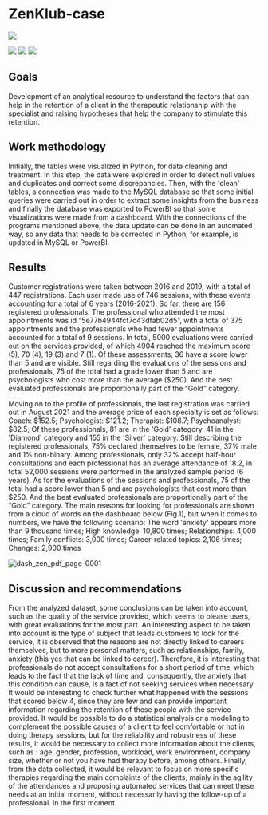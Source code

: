 # ZenKlub-case

<img src="https://user-images.githubusercontent.com/101371267/178294264-8e3b32e8-6383-4ce8-9ea5-e7bd431c521a.png" />

<img src ="https://img.shields.io/badge/Python-FFD43B?style=for-the-badge&logo=python&logoColor=blue" /> <img src="https://img.shields.io/badge/mysql-%2300f.svg?style=for-the-badge&logo=mysql&logoColor=white" /> <img src="https://img.shields.io/badge/PowerBI-F2C811?style=for-the-badge&logo=Power%20BI&logoColor=white" />

## Goals
Development of an analytical resource to understand the factors that can help in the retention of a client in the therapeutic relationship with the specialist and raising hypotheses that help the company to stimulate this retention.

## Work methodology
Initially, the tables were visualized in Python, for data cleaning and treatment. In this step, the data were explored in order to detect null values ​​and duplicates and correct some discrepancies.
Then, with the 'clean' tables, a connection was made to the MySQL database so that some initial queries were carried out in order to extract some insights from the business and finally the database was exported to PowerBI so that some visualizations were made from a dashboard.
With the connections of the programs mentioned above, the data update can be done in an automated way, so any data that needs to be corrected in Python, for example, is updated in MySQL or PowerBI.

## Results
Customer registrations were taken between 2016 and 2019, with a total of 447 registrations. Each user made use of 746 sessions, with these events accounting for a total of 6 years (2016-2021).
So far, there are 156 registered professionals. The professional who attended the most appointments was id “5e77b4944fcf7c43dfab02d5”, with a total of 375 appointments and the professionals who had fewer appointments accounted for a total of 9 sessions.
In total, 5000 evaluations were carried out on the services provided, of which 4904 reached the maximum score (5), 70 (4), 19 (3) and 7 (1). Of these assessments, 36 have a score lower than 5 and are visible.
Still regarding the evaluations of the sessions and professionals, 75 of the total had a grade lower than 5 and are psychologists who cost more than the average ($250). And the best evaluated professionals are proportionally part of the “Gold” category.

Moving on to the profile of professionals, the last registration was carried out in August 2021 and the average price of each specialty is set as follows:
Coach: $152.5;
Psychologist: $121.2;
Therapist: $108.7;
Psychoanalyst: $82.5;
Of these professionals, 81 are in the 'Gold' category, 41 in the 'Diamond' category and 155 in the 'Silver' category.
Still describing the registered professionals, 75% declared themselves to be female, 37% male and 1% non-binary.
Among professionals, only 32% accept half-hour consultations and each professional has an average attendance of 18.2, in total 52,000 sessions were performed in the analyzed sample period (6 years).
As for the evaluations of the sessions and professionals, 75 of the total had a score lower than 5 and are psychologists that cost more than $250. And the best evaluated professionals are proportionally part of the “Gold” category.
The main reasons for looking for professionals are shown from a cloud of words on the dashboard below (Fig.1), but when it comes to numbers, we have the following scenario:
The word 'anxiety' appears more than 9 thousand times;
High knowledge: 10,800 times;
Relationships: 4,000 times;
Family conflicts: 3,000 times;
Career-related topics: 2,106 times;
Changes: 2,900 times

![dash_zen_pdf_page-0001](https://user-images.githubusercontent.com/101371267/178295942-483e3845-a22d-42d7-8015-b06d4eb40b92.jpg)

## Discussion and recommendations
From the analyzed dataset, some conclusions can be taken into account, such as the quality of the service provided, which seems to please users, with great evaluations for the most part. An interesting aspect to be taken into account is the type of subject that leads customers to look for the service, it is observed that the reasons are not directly linked to careers themselves, but to more personal matters, such as relationships, family, anxiety (this yes that can be linked to career). Therefore, it is interesting that professionals do not accept consultations for a short period of time, which leads to the fact that the lack of time and, consequently, the anxiety that this condition can cause, is a fact of not seeking services when necessary. .
It would be interesting to check further what happened with the sessions that scored below 4, since they are few and can provide important information regarding the retention of these people with the service provided.
It would be possible to do a statistical analysis or a modeling to complement the possible causes of a client to feel comfortable or not in doing therapy sessions, but for the reliability and robustness of these results, it would be necessary to collect more information about the clients, such as : age, gender, profession, workload, work environment, company size, whether or not you have had therapy before, among others.
Finally, from the data collected, it would be relevant to focus on more specific therapies regarding the main complaints of the clients, mainly in the agility of the attendances and proposing automated services that can meet these needs at an initial moment, without necessarily having the follow-up of a professional. in the first moment.



